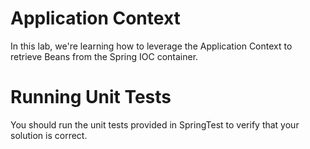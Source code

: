 # Application Context
In this lab, we're learning how to leverage the Application Context to retrieve Beans from the Spring IOC container.

# Running Unit Tests
You should run the unit tests provided in SpringTest to verify that your solution is correct.